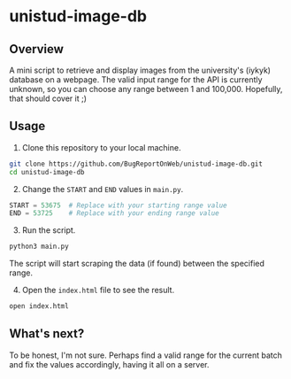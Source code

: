 # unistud-image-db

## Overview
A mini script to retrieve and display images from the university's (iykyk) database on a webpage. The valid input range for the API is currently unknown, so you can choose any range between 1 and 100,000. Hopefully, that should cover it ;)

## Usage
1. Clone this repository to your local machine.
```bash
git clone https://github.com/BugReportOnWeb/unistud-image-db.git
cd unistud-image-db
```

2. Change the `START` and `END` values in `main.py`.
```python
START = 53675  # Replace with your starting range value
END = 53725    # Replace with your ending range value
```

3. Run the script.
```bash
python3 main.py
```
The script will start scraping the data (if found) between the specified range.

4. Open the `index.html` file to see the result.
```bash
open index.html
```

## What's next?
To be honest, I'm not sure. Perhaps find a valid range for the current batch and fix the values accordingly, having it all on a server.
